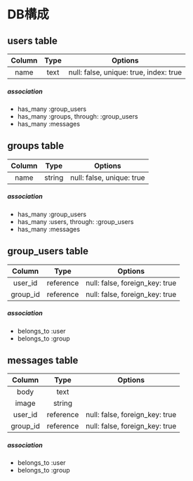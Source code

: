 # DB構成

## users table

|Column|Type|Options|
|:-:|:-:|:-:|
|name|text|null: false, unique: true, index: true|

##### association
- has_many :group_users
- has_many :groups, through: :group_users
- has_many :messages


## groups table

|Column|Type|Options|
|:-:|:-:|:-:|
|name|string|null: false, unique: true|

##### association
- has_many :group_users
- has_many :users, through: :group_users
- has_many :messages


## group_users table

|Column|Type|Options|
|:-:|:-:|:-:|
|user_id|reference|null: false, foreign_key: true|
|group_id|reference|null: false, foreign_key: true|

##### association
- belongs_to :user
- belongs_to :group


## messages table

|Column|Type|Options|
|:-:|:-:|:-:|
|body|text||
|image|string||
|user_id|reference|null: false, foreign_key: true|
|group_id|reference|null: false, foreign_key: true|

##### association
- belongs_to :user
- belongs_to :group

